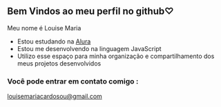 ## Bem Vindos ao meu perfil no github♡


Meu nome é Louise Maria

- Estou estudando na [Alura](https://www.alura.com.br)
- Estou me desenvolvendo na linguagem JavaScript
- Utilizo esse espaço para minha organização e compartilhamento dos meus projetos desenvolvidos

### Você pode entrar em contato comigo :

louisemariacardosou@gmail.com


